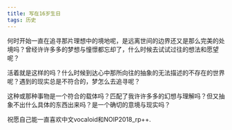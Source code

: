```yaml
---
title: 写在16岁生日
tags: 历史
---
```


何时开始一直在追寻那片理想中的境地呢，是远离世间的边界还又是那么完美的处境吗？曾经许许多多的梦想与憧憬都忘却了，什么时候去试试过往的想法和愿望呢？

<!--more-->

活着就是这样的吗？什么时候到达心中那所向往的抽象的无法描述的不存在的世界呢？遇到的现实总是不符合的，梦怎么去追寻呢？

这种或那种事物是一个符合的载体吗？匹配了我许许多多的幻想与理解吗？但又抽象不出什么具体的东西出来吗？是一个确切的意境与现实吗？

祝愿自己能一直喜欢中文vocaloid和NOIP2018_rp++.
